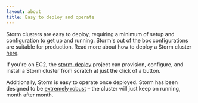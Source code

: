 ```yaml
---
layout: about
title: Easy to deploy and operate
---
```


Storm clusters are easy to deploy, requiring a minimum of setup and configuration to get up and running. Storm's out of the box configurations are suitable for production. Read more about how to deploy a Storm cluster [here](/documentation/Setting-up-a-Storm-cluster.html).

If you're on EC2, the [storm-deploy](https://github.com/nathanmarz/storm-deploy) project can provision, configure, and install a Storm cluster from scratch at just the click of a button.

Additionally, Storm is easy to operate once deployed. Storm has been designed to be [extremely robust](/about/fault-tolerant.html) – the cluster will just keep on running, month after month.
